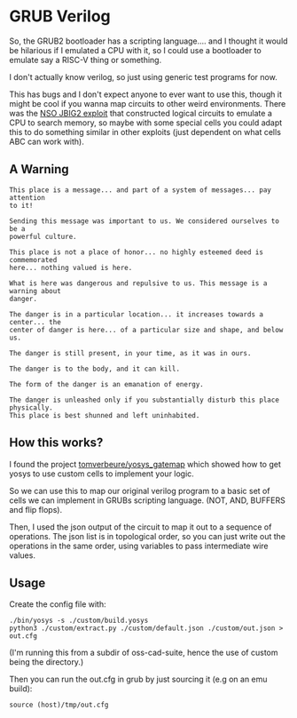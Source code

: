 # GRUB Verilog

So, the GRUB2 bootloader has a scripting language.... and I thought it would be
hilarious if I emulated a CPU with it, so I could use a bootloader to emulate
say a RISC-V thing or something.

I don't actually know verilog, so just using generic test programs for now.

This has bugs and I don't expect anyone to ever want to use this, though it
might be cool if you wanna map circuits to other weird environments.
There was the [NSO JBIG2 exploit](https://googleprojectzero.blogspot.com/2021/12/a-deep-dive-into-nso-zero-click.html)
that constructed logical circuits to emulate a CPU to search memory, so maybe
with some special cells you could adapt this to do something similar in other
exploits (just dependent on what cells ABC can work with).

## A Warning

```
This place is a message... and part of a system of messages... pay attention
to it!

Sending this message was important to us. We considered ourselves to be a
powerful culture.

This place is not a place of honor... no highly esteemed deed is commemorated
here... nothing valued is here.

What is here was dangerous and repulsive to us. This message is a warning about
danger.

The danger is in a particular location... it increases towards a center... the
center of danger is here... of a particular size and shape, and below us.

The danger is still present, in your time, as it was in ours.

The danger is to the body, and it can kill.

The form of the danger is an emanation of energy.

The danger is unleashed only if you substantially disturb this place physically.
This place is best shunned and left uninhabited.
```

## How this works?

I found the project [tomverbeure/yosys_gatemap](https://github.com/tomverbeure/yosys_gatemap)
which showed how to get yosys to use custom cells to implement your logic.

So we can use this to map our original verilog program to a basic set of cells
we can implement in GRUBs scripting language. (NOT, AND, BUFFERS and flip
flops).

Then, I used the json output of the circuit to map it out to a sequence of
operations.
The json list is in topological order, so you can just write out the operations
in the same order, using variables to pass intermediate wire values.

## Usage

Create the config file with:
```
./bin/yosys -s ./custom/build.yosys
python3 ./custom/extract.py ./custom/default.json ./custom/out.json > out.cfg
```

(I'm running this from a subdir of oss-cad-suite, hence the use of custom being
the directory.)

Then you can run the out.cfg in grub by just sourcing it (e.g on an emu build):
```
source (host)/tmp/out.cfg
```

